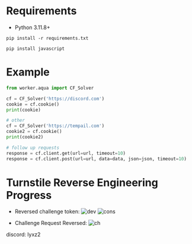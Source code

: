 # Requirements
- Python 3.11.8+
```
pip install -r requirements.txt
```
```
pip install javascript
```

# Example

```python
from worker.aqua import CF_Solver

cf = CF_Solver('https://discord.com')
cookie = cf.cookie()
print(cookie)

# other
cf = CF_Solver('https://tempail.com')
cookie2 = cf.cookie()
print(cookie2)

# follow up requests
response = cf.client.get(url=url, timeout=10)
response = cf.client.post(url=url, data=data, json=json, timeout=10)

```

# Turnstile Reverse Engineering Progress
- Reversed challenge token:
![dev](https://github.com/LOBYXLYX/Cloudflare-Bypass/blob/main/images/20241107_171954.jpg)
![cons](https://github.com/LOBYXLYX/Cloudflare-Bypass/blob/main/images/20241107_172047.jpg)

- Challenge Request Reversed:
![ch](https://github.com/LOBYXLYX/Cloudflare-Bypass/blob/main/images/20241126_205308.jpg)


discord: lyxz2
